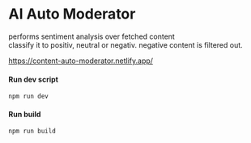 # AI Auto Moderator
performs sentiment analysis over fetched content
<br />
classify it to positiv, neutral or negativ. negative content is filtered out.

https://content-auto-moderator.netlify.app/

#### Run dev script
```
npm run dev
```
#### Run build
```
npm run build
```


